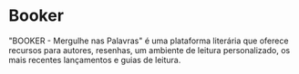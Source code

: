 # Booker
 "BOOKER - Mergulhe nas Palavras" é uma plataforma literária que oferece recursos para autores, resenhas, um ambiente de leitura personalizado, os mais recentes lançamentos e guias de leitura.
